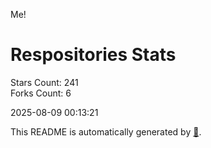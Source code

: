 Me!

# Respositories Stats
Stars Count: 241  
Forks Count: 6

2025-08-09 00:13:21  

This README is automatically generated by [🐰](https://github.com/rnitta/rnitta).
